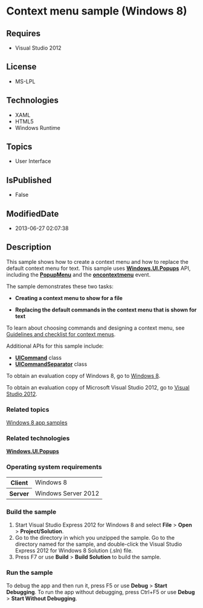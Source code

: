 # Context menu sample (Windows 8)
## Requires
* Visual Studio 2012
## License
* MS-LPL
## Technologies
* XAML
* HTML5
* Windows Runtime
## Topics
* User Interface
## IsPublished
* False
## ModifiedDate
* 2013-06-27 02:07:38
## Description

<div id="mainSection">
<p>This sample shows how to create a context menu and how to replace the default context menu for text. This sample uses
<a href="http://msdn.microsoft.com/library/windows/apps/br242180"><b>Windows.UI.Popups</b></a> API, including the
<a href="http://msdn.microsoft.com/library/windows/apps/br208693"><b>PopupMenu</b></a> and the
<a href="http://msdn.microsoft.com/library/windows/apps/hh441317"><b>oncontextmenu</b></a> event.
</p>
<p>The sample demonstrates these two tasks:</p>
<ul>
<li>
<p><b>Creating a context menu to show for a file</b></p>
</li><li>
<p><b>Replacing the default commands in the context menu that is shown for text</b></p>
</li></ul>
<p>To learn about choosing commands and designing a context menu, see <a href="http://msdn.microsoft.com/library/windows/apps/hh465308">
Guidelines and checklist for context menus</a>.</p>
<p>Additional APIs for this sample include:</p>
<ul>
<li><a href="http://msdn.microsoft.com/library/windows/apps/br242166"><b>UICommand</b></a> class
</li><li><a href="http://msdn.microsoft.com/library/windows/apps/br242166separator"><b>UICommandSeparator</b></a> class
</li></ul>
<p>To obtain an evaluation copy of Windows&nbsp;8, go to <a href="http://go.microsoft.com/fwlink/p/?linkid=241655">
Windows&nbsp;8</a>.</p>
<p>To obtain an evaluation copy of Microsoft Visual Studio&nbsp;2012, go to <a href="http://go.microsoft.com/fwlink/p/?linkid=241656">
Visual Studio&nbsp;2012</a>.</p>
<h3><a id="related_topics"></a>Related topics</h3>
<dl><dt><a href="http://go.microsoft.com/fwlink/p/?LinkID=227694">Windows 8 app samples</a>
</dt></dl>
<h3>Related technologies</h3>
<a href="http://msdn.microsoft.com/library/windows/apps/br242180"><b>Windows.UI.Popups</b></a>
<h3>Operating system requirements</h3>
<table>
<tbody>
<tr>
<th>Client</th>
<td><dt>Windows&nbsp;8 </dt></td>
</tr>
<tr>
<th>Server</th>
<td><dt>Windows Server&nbsp;2012 </dt></td>
</tr>
</tbody>
</table>
<h3>Build the sample</h3>
<ol>
<li>Start Visual Studio Express&nbsp;2012 for Windows&nbsp;8 and select <b>File</b> &gt; <b>
Open</b> &gt; <b>Project/Solution</b>. </li><li>Go to the directory in which you unzipped the sample. Go to the directory named for the sample, and double-click the Visual Studio Express&nbsp;2012 for Windows&nbsp;8 Solution (.sln) file.
</li><li>Press F7 or use <b>Build</b> &gt; <b>Build Solution</b> to build the sample. </li></ol>
<h3>Run the sample</h3>
<p>To debug the app and then run it, press F5 or use <b>Debug</b> &gt; <b>Start Debugging</b>. To run the app without debugging, press Ctrl&#43;F5 or use
<b>Debug</b> &gt; <b>Start Without Debugging</b>. </p>
</div>
